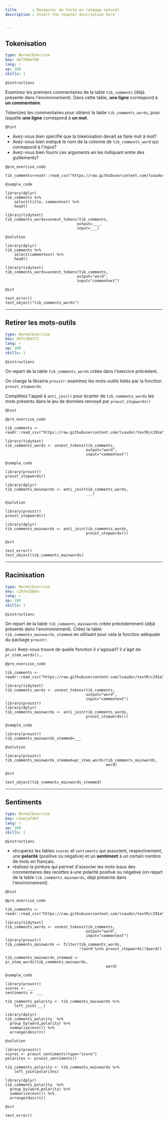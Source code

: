 ```yaml
---
title       : Manipuler du texte en langage naturel
description : Insert the chapter description here


---
```

## Tokenisation

```yaml
type: NormalExercise
key: 4b7358efd0
lang: r
xp: 100
skills: 1
```

`@instructions`

Examinez les premiers commentaires de la table `tib_comments` (déjà présente dans l'environnement). Dans cette table, **une ligne** correspond à **un commentaire**.

Tokenizez les commentaires pour obtenir la table `tib_comments_words`, pour laquelle **une ligne** correspond à **un mot**.



`@hint`
- Avez-vous bien spécifié que la tokenisation devait se faire mot à mot? 
- Avez-vous bien indiqué le nom de la colonne de `tib_comments_word` qui correspond à l'input? 
- Avez-vous bien fourni ces arguments en les indiquant entre des guillements?


`@pre_exercise_code`
```{r}
tib_comments=readr::read_csv("https://raw.githubusercontent.com/lvaudor/textR/c291e5cd0c0656ea7e2b8bf6c0485ba80b69b0d7/datasets/tib_comments.csv")
```

`@sample_code`
```{r}
library(dplyr)
tib_comments %>%
    select(title, commentext) %>%
    head()

library(tidytext)                              
tib_comments_words=unnest_tokens(tib_comments,
                                output=___,
                                input=___)
```

`@solution`
```{r}
library(dplyr)
tib_comments %>%
    select(commentext) %>%
    head()

library(tidytext)  
tib_comments_words=unnest_tokens(tib_comments,
                                output="word",
                                input="commentext")
```

`@sct`
```{r}
test_error()
test_object("tib_comments_words")
```

---
## Retirer les mots-outils

```yaml
type: NormalExercise
key: dd7c384372
lang: r
xp: 100
skills: 1
```


`@instructions`

On repart de la table `tib_comments_words` créée dans l'exercice précédent.

On charge la librairie `proustr`: examinez les mots-outils listés par la fonction `proust_stopwords`.

Complétez l'appel à `anti_join()` pour écarter de `tib_comments_words` les mots présents dans le jeu de données renvoyé par `proust_stopwords()`  

`@hint`

`@pre_exercise_code`
```{r}
tib_comments <- readr::read_csv("https://raw.githubusercontent.com/lvaudor/textR/c291e5cd0c0656ea7e2b8bf6c0485ba80b69b0d7/datasets/tib_comments.csv")

library(tidytext)  
tib_comments_words <- unnest_tokens(tib_comments,
                                    output="word",
                                    input="commentext")
```

`@sample_code`
```{r}
library(proustr)
proust_stopwords()

library(dplyr)
tib_comments_mainwords <- anti_join(tib_comments_words,
                                    ___)
```

`@solution`
```{r}
library(proustr)
proust_stopwords()

library(dplyr)
tib_comments_mainwords <- anti_join(tib_comments_words,
                                    proust_stopwords())
```

`@sct`
```{r}
test_error()
test_object(tib_comments_mainwords)
```



---
## Racinisation

```yaml
type: NormalExercise
key: c28fe2bb6d
lang: r
xp: 100
skills: 1
```


`@instructions`

On repart de la table `tib_comments_mainwords` créée précédemment (déjà présente dans l'environnement). Créez la table `tib_comments_mainwords_stemmed` en utilisant pour cela la fonction adéquate du package `proustr`.

`@hint`
Avez-vous trouvé de quelle fonction il s'agissait? il s'agit de `pr_stem_words()`...

`@pre_exercise_code`
```{r}
tib_comments <- readr::read_csv("https://raw.githubusercontent.com/lvaudor/textR/c291e5cd0c0656ea7e2b8bf6c0485ba80b69b0d7/datasets/tib_comments.csv")

library(tidytext)  
tib_comments_words <- unnest_tokens(tib_comments,
                                    output="word",
                                    input="commentext")
library(proustr)
library(dplyr)
tib_comments_mainwords <- anti_join(tib_comments_words,
                                    proust_stopwords())                                     
```

`@sample_code`
```{r}
library(proustr)
tib_comments_mainwords_stemmed=___
```

`@solution`
```{r}
library(proustr)
tib_comments_mainwords_stemmed=pr_stem_words(tib_comments_mainwords,
                                             word)
```

`@sct`
```{r}
test_object(tib_comments_mainwords_stemmed)
```

---
## Sentiments

```yaml
type: NormalExercise
key: c3ee1afd6f
lang: r
xp: 100
skills: 1
```


`@instructions`


- récupérez les tables `scores` et `sentiments` qui associent, respectivement, une **polarité** (positive ou négative) et un **sentiment** à un certain nombre de mots en français.
- réalisez la jointure qui permet d'associer les mots issus des commentaires des recettes à une polarité positive ou négative (on repart de la table `tib_comments_mainwords`, déjà présente dans l'environnement).


`@hint`

`@pre_exercise_code`
```{r}
tib_comments <- readr::read_csv("https://raw.githubusercontent.com/lvaudor/textR/c291e5cd0c0656ea7e2b8bf6c0485ba80b69b0d7/datasets/tib_comments.csv")

library(tidytext)  
tib_comments_words <- unnest_tokens(tib_comments,
                                    output="word",
                                    input="commentext")
library(proustr)
tib_comments_mainwords <- filter(tib_comments_words,
                                 !(word %in% proust_stopwords()$word))  
                                 
tib_comments_mainwords_stemmed <- pr_stem_words(tib_comments_mainwords,
                                             word)
```

`@sample_code`
```{r}
library(proustr)
scores <- ___
sentiments <- ___
   
tib_comments_polarity <- tib_comments_mainwords %>%
    left_join(___) 

library(dplyr)    
tib_comments_polarity  %>%
  group_by(word,polarity) %>% 
  summarise(n=n()) %>% 
  arrange(desc(n))
```

`@solution`
```{r}
library(proustr)
scores <- proust_sentiments(type="score")
polarites <- proust_sentiments()

tib_comments_polarity <- tib_comments_mainwords %>%
    left_join(polarites) 

library(dplyr)
tib_comments_polarity  %>%
  group_by(word,polarity) %>% 
  summarise(n=n()) %>% 
  arrange(desc(n))
```

`@sct`
```{r}
test_error()
```
